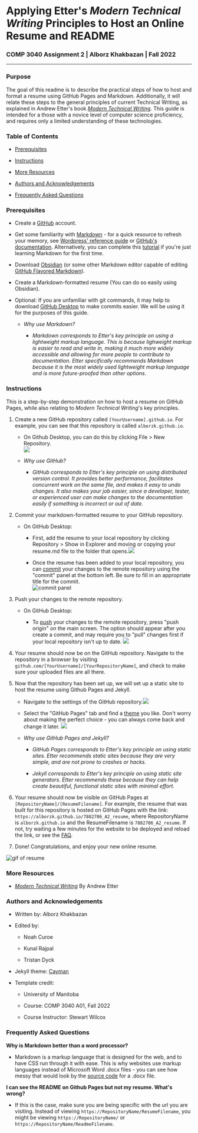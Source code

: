 
# Applying Etter's _Modern Technical Writing_ Principles to Host an Online Resume and README
### COMP 3040 Assignment 2 | Alborz Khakbazan | Fall 2022


---

### Purpose

The goal of this readme is to describe the practical steps of how to host and format a resume using GitHub Pages and Markdown. Additionally, it will relate these steps to the general principles of current Technical Writing, as explained in Andrew Etter's book [_Modern Technical Writing_](https://www.amazon.ca/Modern-Technical-Writing-Introduction-Documentation-ebook/dp/B01A2QL9SS). This guide is intended for a those with a novice level of computer science proficiency, and requires only a limited understanding of these technologies.

### Table of Contents

- [Prerequisites](#prerequisites)

- [Instructions](#instructions)

- [More Resources](#more-resources)

- [Authors and Acknowledgements](#authors-and-acknowledgements)

- [Frequently Asked Questions](#frequently-asked-questions)

### Prerequisites

- Create a [GitHub](https://github.com/) account.

- Get some familiarity with [Markdown](https://en.wikipedia.org/wiki/Markdown) - for a quick resource to refresh your memory, see [Wordpress' reference guide](https://wordpress.com/support/markdown-quick-reference/) or [GitHub's documentation](https://guides.github.com/features/mastering-markdown/). Alternatively, you can complete this [tutorial](https://www.markdowntutorial.com/) if you're just learning Markdown for the first time.

- Download [Obsidian](https://obsidian.md/) (or some other Markdown editor capable of editing [GitHub Flavored Markdown](https://github.github.com/gfm/)).

- Create a Markdown-formatted resume (You can do so easily using Obsidian). 

- Optional: If you are unfamiliar with git commands, it may help to download [GitHub Desktop](https://desktop.github.com/) to make commits easier. We will be using it for the purposes of this guide.
  
  - _Why use Markdown?_
    
    - _Markdown corresponds to Etter's key principle on using a lightweight markup language. This is because lighweight markup is easier to read and write in, making it much more widely accessible and allowing for more people to contribute to documentation. Etter specifically recommends Markdown because it is the most widely used lightweight markup language and is more future-proofed than other options._

### Instructions 

This is a step-by-step demonstration on how to host a resume on GitHub Pages, while also relating to _Modern Technical Writing_'s key principles. 

1. Create a new GitHub repository called `[YourUsername].github.io`. For example, you can see that this repository is called `alborzk.github.io`.
   
   - On Github Desktop, you can do this by clicking File > New Repository.   
     ![](pictures/createrepo.png) 
	- *Why use GitHub?*
  
	  - *GitHub corresponds to Etter's key principle on using distributed version control. It provides better performance, facilitates concurrent work on the same file, and makes it easy to undo changes. It also makes your job easier, since a developer, tester, or experienced user can make changes to the documentation easily if something is incorrect or out of date.*
1. Commit your markdown-formatted resume to your GitHub repository. 
   
   - On GitHub Desktop: 
     
     - First, add the resume to your local repository by clicking Repository > Show in Explorer and moving or copying your resume.md file to the folder that opens.![](Pictures/showinexplorer.png)
    
     - Once the resume has been added to your local repository, you can [commit](https://github.com/git-guides/git-commit) your changes to the remote repository using the "commit" panel at the bottom left. Be sure to fill in an appropriate title for the commit.  
     ![commit panel](pictures/commit.png) 

3. Push your changes to the remote repository. 
   
   - On GitHub Desktop:
     
     - To [push](https://www.atlassian.com/git/tutorials/syncing/git-push#:~:text=The%20git%20push%20command%20is,exports%20commits%20to%20remote%20branches.) your changes to the remote repository, press "push origin" on the main screen. The option should appear after you create a commit, and may require you to "pull" changes first if your local repository isn't up to date. ![](C:\Users\Nathan\Documents\GitHub\COMP-3040-A2\Pictures\Pushing.png)

4. Your resume should now be on the GitHub repository. Navigate to the repository in a browser by visiting `github.com/[YourUsername]/[YourRepositoryName]`, and check to make sure your uploaded files are all there.

5. Now that the repository has been set up, we will set up a static site to host the resume using Github Pages and Jekyll.
   
   - Navigate to the settings of the GitHub repository.![](pictures/settings.png)
   
   - Select the "GitHub Pages" tab and find a [theme](https://pages.github.com/themes/) you like. Don't worry about making the perfect choice - you can always come back and change it later. ![](pictures/pages.png)
   
   - *Why use GitHub Pages and Jekyll?*
     
     - _GitHub Pages corresponds to Etter's key principle on using static sites. Etter recommends static sites because they are very simple, and are not prone to crashes or hacks._
     
     - _Jekyll corresponds to Etter's key principle on using static site generators. Etter recommends these because they can help create beautiful, functional static sites with minimal effort._



6. Your resume should now be visible on GitHub Pages at `[RepositoryName]/[ResumeFilename]`. For example, the resume that was built for this repository is hosted on GitHub Pages with the link: `https://alborzk.github.io/7882706_A2_resume`, where RepositoryName is `alborzk.github.io` and the ResumeFilename is `7882706_A2_resume`. If not, try waiting a few minutes for the website to be deployed and reload the link, or see the [FAQ](#frequently-asked-questions).

7. Done! Congratulations, and enjoy your new online resume.

![gif of resume](pictures/resume_gif.gif)
### More Resources
  -  [*Modern Technical Writing*](https://www.amazon.ca/Modern-Technical-Writing-Introduction-Documentation-ebook/dp/B01A2QL9SS) By Andrew Etter

### Authors and Acknowledgements

- Written by: Alborz Khakbazan

- Edited by:

  - Noah Curoe
  
  - Kunal Rajpal
  
  - Tristan Dyck
  
- Jekyll theme: [Cayman](https://github.com/pages-themes/cayman)

- Template credit: 
  
  - University of Manitoba
  
  - Course: COMP 3040 A01, Fall 2022
  
  - Course Instructor: Stewart Wilcox

### Frequently Asked Questions

**Why is Markdown better than a word processor?**

- Markdown is a markup language that is designed for the web, and to have CSS run through it with ease. This is why websites use markup languages instead of Microsoft Word .docx files - you can see how messy that would look by the [source code](https://www.toptal.com/xml/an-informal-introduction-to-docx) for a .docx file.

**I can see the README on Github Pages but not my resume. What's wrong?**

- If this is the case, make sure you are being specific with the url you are visiting. Instead of viewing `https://RepositoryName/ResumeFilename`, you might be viewing `https://RepositoryName/` or `https://RepositoryName/ReadmeFilename`.


